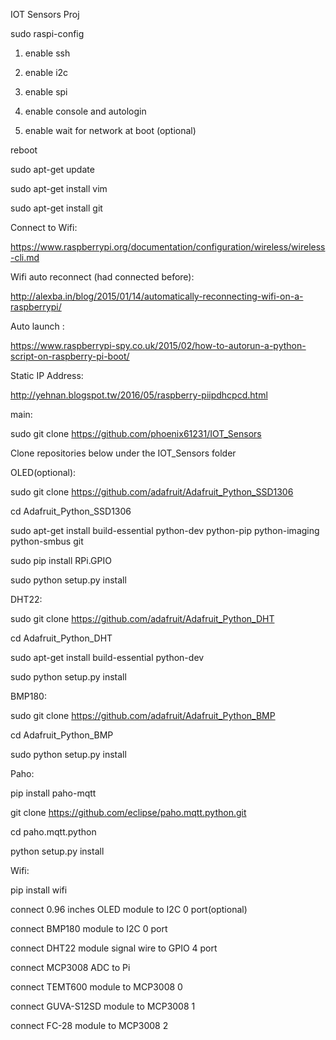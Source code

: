 IOT Sensors Proj

sudo raspi-config

1. enable ssh

2. enable i2c

3. enable spi

4. enable console and autologin

5. enable wait for network at boot (optional)

reboot

sudo apt-get update

sudo apt-get install vim

sudo apt-get install git

Connect to Wifi:

https://www.raspberrypi.org/documentation/configuration/wireless/wireless-cli.md

Wifi auto reconnect (had connected before):

http://alexba.in/blog/2015/01/14/automatically-reconnecting-wifi-on-a-raspberrypi/

Auto launch :

https://www.raspberrypi-spy.co.uk/2015/02/how-to-autorun-a-python-script-on-raspberry-pi-boot/

Static IP Address:

http://yehnan.blogspot.tw/2016/05/raspberry-piipdhcpcd.html

main:

sudo git clone https://github.com/phoenix61231/IOT_Sensors

Clone repositories below under the IOT_Sensors folder 

OLED(optional):

sudo git clone https://github.com/adafruit/Adafruit_Python_SSD1306

cd Adafruit_Python_SSD1306

sudo apt-get install build-essential python-dev python-pip python-imaging python-smbus git

sudo pip install RPi.GPIO

sudo python setup.py install

DHT22:

sudo git clone https://github.com/adafruit/Adafruit_Python_DHT

cd Adafruit_Python_DHT

sudo apt-get install build-essential python-dev

sudo python setup.py install

BMP180:

sudo git clone https://github.com/adafruit/Adafruit_Python_BMP

cd Adafruit_Python_BMP

sudo python setup.py install

Paho:

pip install paho-mqtt

git clone https://github.com/eclipse/paho.mqtt.python.git

cd paho.mqtt.python

python setup.py install

Wifi:

pip install wifi



connect 0.96 inches OLED module to I2C 0 port(optional)

connect BMP180 module to I2C 0 port

connect DHT22 module signal wire to GPIO 4 port

connect MCP3008 ADC to Pi

connect TEMT600 module to MCP3008 0

connect GUVA-S12SD module to MCP3008 1

connect FC-28 module to MCP3008 2
